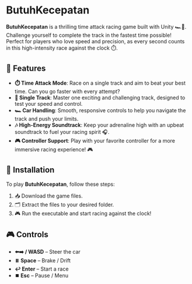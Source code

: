 #  **ButuhKecepatan** 

**ButuhKecepatan** is a thrilling time attack racing game built with Unity 🏎️💨. Challenge yourself to complete the track in the fastest time possible! Perfect for players who love speed and precision, as every second counts in this high-intensity race against the clock ⏱️.

## 🚀 Features
- **⏱️ Time Attack Mode**: Race on a single track and aim to beat your best time. Can you go faster with every attempt?
- **🏁 Single Track**: Master one exciting and challenging track, designed to test your speed and control.
- **🏎️ Car Handling**: Smooth, responsive controls to help you navigate the track and push your limits.
- **🎶 High-Energy Soundtrack**: Keep your adrenaline high with an upbeat soundtrack to fuel your racing spirit 🎧.
- **🎮 Controller Support**: Play with your favorite controller for a more immersive racing experience! 🎮

## 🏁 Installation
To play **ButuhKecepatan**, follow these steps:

1. 📥 Download the game files.
2. 🗂️ Extract the files to your desired folder.
3. 🎮 Run the executable and start racing against the clock!

## 🎮 Controls
- **⬅️➡️ / WASD** – Steer the car
- **⏸️ Space** – Brake / Drift
- **↩️ Enter** – Start a race
- **⏹️ Esc** – Pause / Menu

